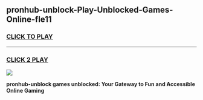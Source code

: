
## pronhub-unblock-Play-Unblocked-Games-Online-fle11
<h3>
<a href="https://premium76.site?title=pronhub-unblock&ref=25A">CLICK TO PLAY</a></h3>
<hr>

<h3>
<a href="https://premium76.site?title=pronhub-unblock&ref=25A">CLICK 2 PLAY</a>
  
</h3>

<a href="https://premium76.site?title=pronhub-unblock&ref=25A"><img src="https://clearcache.store/games.png"></a>


**pronhub-unblock games unblocked: Your Gateway to Fun and Accessible Online Gaming**
